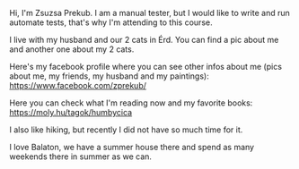 Hi, 
I'm Zsuzsa Prekub. I am a manual tester, but I would like to write and run automate tests, that's why I'm attending to this course.

 I live with my husband and our 2 cats in Érd. You can find a pic about me and another one about my 2 cats.
 
 Here's my facebook profile where you can see other infos about me (pics about me, my friends, my husband and my paintings):
 https://www.facebook.com/zprekub/

 Here you can check what I'm reading now and my favorite books:
 https://moly.hu/tagok/humbycica

I also like hiking, but recently I did not have so much time for it.

I love Balaton, we have a summer house there and spend as many weekends there in summer as we can.

